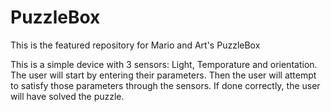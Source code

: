 # PuzzleBox
This is the featured repository for Mario and Art's PuzzleBox

This is a simple device with 3 sensors:
Light, Temporature and orientation.
The user will start by entering their parameters.
Then the user will attempt to satisfy those parameters through the sensors.
If done correctly, the user will have solved the puzzle.
